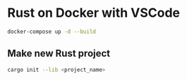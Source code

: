 # Rust on Docker with VSCode

```sh
docker-compose up -d --build
```

## Make new Rust project

```sh
cargo init --lib <project_name>
```